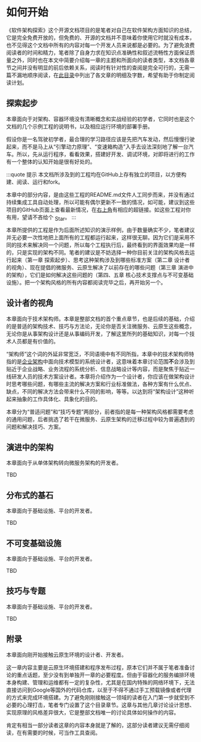 # 如何开始

《软件架构探索》这个开源文档项目的是笔者对自己在软件架构方面知识的总结，它是完全免费开放的，但免费的、开源的文档并不意味着你使用它时就没有成本，也不见得这个文档中所有的内容对每一个开发人员来说都是必要的。为了避免浪费阅读者的时间和精力，笔者除了自身力求在知识点准确性和叙述流畅性方面保证质量之外，同时也在本文中简要介绍每一章的主题和所面向的读者类型，本文档各章节之间并没有明显的前后依赖关系，阅读时有针对性的查阅是完全可行的，无需一篇不漏地顺序阅读，在[此目录](/summary)中列出了各文章的明细及字数，希望有助于你制定阅读计划。

## 探索起步 <words chapter='/exploration'/>

本章面向于对架构、容器环境没有清晰概念和实战经验的初学者，它同时也是这个文档的几个示例工程的说明书，以及相应运行环境的部署手册。

假设你是一名驾驶初学者，最合理的学习路径应该是先把汽车发动，然后慢慢行驶起来，而不是马上从“引擎动力原理”、“变速箱构造”入手去设法深刻地了解一台汽车。所以，先从运行程序，看看效果，搭建好开发、调试环境，对即将进行的工作有一个整体的认知开始是很有好处的。

:::quote 提示
本文档所涉及到的工程均在GitHub上存有独立的项目，以方便构建、阅读、运行和fork。

本章中的部分内容，是由这些工程的README.md文件人工同步而来，并没有通过持续集成工具自动处理，所以可能有偶尔更新不一致的情况，如可能，建议到这些项目的GitHub页面上查看最新情况，在<a href="javascript:document.getElementsByTagName('button')[0].click()">右上角</a>有相应的超链接。如这些工程对你有用，望请不吝给个<github-button href="https://github.com/fenixsoft/awesome-fenix" data-icon="octicon-star" data-show-count="true" aria-label="Star fenixsoft/awesome-fenix on GitHub" style="position: relative; top: 4px; right: -4px;">Star</github-button> 。
:::

本章所提供的工程是作为后面所述知识的演示样例，由于数量确实不少，笔者建议并无必要一次性地把上面所有的工程都运行起来，这样很无聊。因为它们是采用不同的技术来解决同一个问题，所以每个工程执行后，最终看到的界面效果均是一样的，只是实现的架构不同。笔者的建议是不妨选择一种你目前关注的架构风格去运行起来（第一章 探索起步）、思考这种架构涉及到哪些标准方案（第二章 设计者的视角）、现在提倡的微服务、云原生解决了以前存在的哪些问题（第三章 演进中的架构），它们是如何解决这些问题的（第四、五章 核心技术支撑点与不可变基础设施）。把一个架构风格的所有内容都阅读完毕之后，再开始另一个。

## 设计者的视角 <words chapter='/architect-perspective'/>

本章面向于技术架构师。本章是整部文档的首个重点章节，也是后续的基础，介绍的是普适的架构技术、技巧与方法论，无论你是否关注微服务、云原生这些概念，无论你是从事架构设计还是从事编码开发，了解这里所列的基础知识，对每一个技术人员都是有价值的。

“架构师”这个词的外延非常宽泛，不同语境中有不同所指，本章中的技术架构师特指的是[企业架构](https://wiki.mbalib.com/wiki/%E4%BC%81%E4%B8%9A%E6%9E%B6%E6%9E%84)中面向技术模型的系统设计者，这意味着本章讨论范围**不**会涉及到贴近于企业战略、业务流程的系统分析、信息战略设计等内容，而是聚焦于贴近一线研发人员的技术方案设计者。本章将介绍作为一个设计者，你应该在做架构设计时思考哪些问题，有哪些主流的解决方案和行业标准做法，各种方案有什么优点、缺点，不同的解决方法会带来什么不同的影响，等等。以达到将“架构设计”这种听起来抽象的工作具体化、具象化的目的。

本章分为“普适问题”和“技巧专题”两部分，前者指的是每一种架构风格都需要考虑的通用问题，后者挑选了若干在微服务、云原生架构的迁移过程中较为普遍遇到的问题和解决技巧、方案。

## 演进中的架构 <words chapter='/architecture'/>

本章面向于从单体架构转向微服务架构的开发者。

TBD

## 分布式的基石<words chapter='/distribution'/>

本章面向于基础设施、平台的开发者。

TBD

## 不可变基础设施 <words chapter='/immutable-infrastructure'/>

本章面向于基础设施、平台的开发者。

TBD

## 技巧与专题 <words chapter='/tricks'/>

本章面向于基础设施、平台的开发者。

TBD

## 附录 <words chapter='/appendix'/>

本章面向刚开始接触云原生环境的设计者、开发者。

这一章内容主要是云原生环境搭建和程序发布过程，原本它们并不属于笔者准备讨论的重点话题，至少没有到单独开一章的必要程度。但由于容器化的服务编排环境本身构建、管理和运维都有一定的复杂性，尤其是在国内特殊的网络环境下，无法直接访问到Google等国外的代码仓库，以至于不得不通过手工预载镜像或者代理的方式来完成环境搭建。为了避免刚刚接触这一领域的读者在入门第一步就受到不必要的心理打击，笔者专门设置了这个目录章节。这章与其他几章讨论设计思想、实现原理的风格差异很大，它是整部文档唯一的讨论具体如何操作的内容。

肯定有相当一部分读者这章的内容本身就是了解的，这部分读者建议无需仔细阅读，在有需要的时候，可当作工具查阅。



